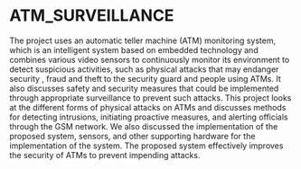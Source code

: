 # ATM_SURVEILLANCE
The project uses an automatic teller machine (ATM) monitoring system, which is an intelligent system based on embedded technology and combines various video sensors to continuously monitor its environment to detect suspicious activities, such as physical attacks that may endanger security , fraud and theft to the security guard and people using ATMs. It also discusses safety and security measures that could be implemented through appropriate surveillance to prevent such attacks. This project looks at the different forms of physical attacks on ATMs and discusses methods for detecting intrusions, initiating proactive measures, and alerting officials through the GSM network. We also discussed the implementation of the proposed system, sensors, and other supporting hardware for the implementation of the system. The proposed system effectively improves the security of ATMs to prevent impending attacks.
